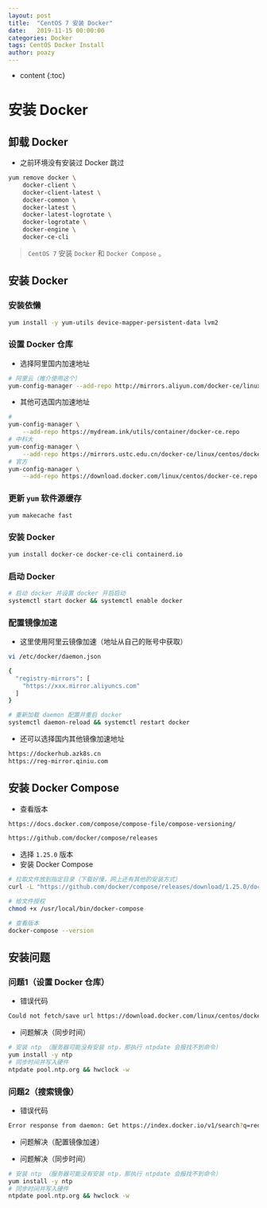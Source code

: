 ```yaml
---
layout: post
title:  "CentOS 7 安装 Docker"
date:   2019-11-15 00:00:00
categories: Docker
tags: CentOS Docker Install
author: poazy
---
```


* content
{:toc}

# 安装 Docker

## 卸载 Docker

* 之前环境没有安装过 Docker 跳过

```bash
yum remove docker \
    docker-client \
    docker-client-latest \
    docker-common \
    docker-latest \
    docker-latest-logrotate \
    docker-logrotate \
    docker-engine \
    docker-ce-cli
```



> `CentOS 7` 安装 `Docker` 和 `Docker Compose` 。



## 安装 Docker

### 安装依懒

```bash
yum install -y yum-utils device-mapper-persistent-data lvm2
```

### 设置 Docker 仓库

* 选择阿里国内加速地址

```bash
# 阿里云（推介使用这个）
yum-config-manager --add-repo http://mirrors.aliyun.com/docker-ce/linux/centos/docker-ce.repo
```

* 其他可选国内加速地址

```bash
# 
yum-config-manager \
	--add-repo https://mydream.ink/utils/container/docker-ce.repo
# 中科大
yum-config-manager \
	--add-repo https://mirrors.ustc.edu.cn/docker-ce/linux/centos/docker-ce.repo
# 官方
yum-config-manager \
    --add-repo https://download.docker.com/linux/centos/docker-ce.repo
```

### 更新 `yum` 软件源缓存

```bash
yum makecache fast
```

### 安装 Docker

```bash
yum install docker-ce docker-ce-cli containerd.io
```

### 启动 Docker

```bash
# 启动 docker 并设置 docker 开启启动
systemctl start docker && systemctl enable docker
```

### 配置镜像加速

* 这里使用阿里云镜像加速（地址从自己的账号中获取）

```bash
vi /etc/docker/daemon.json
```

```bash
{
  "registry-mirrors": [
    "https://xxx.mirror.aliyuncs.com"
  ]
}
```

```bash
# 重新加载 daemon 配置并重启 docker
systemctl daemon-reload && systemctl restart docker
```

* 还可以选择国内其他镜像加速地址

```bash
https://dockerhub.azk8s.cn
https://reg-mirror.qiniu.com
```

## 安装 Docker  Compose

* 查看版本

```html
https://docs.docker.com/compose/compose-file/compose-versioning/

https://github.com/docker/compose/releases
```

* 选择 `1.25.0` 版本
* 安装 Docker Compose

```bash
# 拉取文件放到指定目录（下载好慢，网上还有其他的安装方式）
curl -L "https://github.com/docker/compose/releases/download/1.25.0/docker-compose-$(uname -s)-$(uname -m)" -o /usr/local/bin/docker-compose

# 给文件授权
chmod +x /usr/local/bin/docker-compose

# 查看版本
docker-compose --version
```



## 安装问题

### 问题1（设置 Docker 仓库）

* 错误代码

```bash
Could not fetch/save url https://download.docker.com/linux/centos/docker-ce.repo to file /etc/yum.repos.d/docker-ce.repo: [Errno 14] curl#60 - "Peer's Certificate has expired."
```

* 问题解决（同步时间）

```bash
# 安装 ntp （服务器可能没有安装 ntp，那执行 ntpdate 会报找不到命令）
yum install -y ntp
# 同步时间并写入硬件
ntpdate pool.ntp.org && hwclock -w
```

### 问题2（搜索镜像）

* 错误代码

```bash
Error response from daemon: Get https://index.docker.io/v1/search?q=redis&n=25: x509: certificate has expired or is not yet valid^C
```

* 问题解决（配置镜像加速）

* 问题解决（同步时间）

```bash
# 安装 ntp （服务器可能没有安装 ntp，那执行 ntpdate 会报找不到命令）
yum install -y ntp
# 同步时间并写入硬件
ntpdate pool.ntp.org && hwclock -w
```

